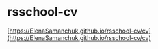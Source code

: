 # rsschool-cv

[https://ElenaSamanchuk.github.io/rsschool-cv/cv](https://ElenaSamanchuk.github.io/rsschool-cv/cv)
